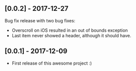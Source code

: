 ## [0.0.2] - 2017-12-27
Bug fix release with two bug fixes:
* Overscroll on iOS resulted in an out of bounds exception
* Last item never showed a header, although it should have.


## [0.0.1] - 2017-12-09

* First release of this awesome project :)
